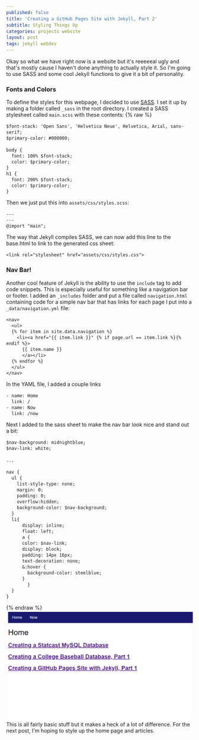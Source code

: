 ```yaml
---
published: false
title: 'Creating a GitHub Pages Site with Jekyll, Part 2'
subtitle: Styling Things Up
categories: projects website
layout: post
tags: jekyll webdev
---
```

Okay so what we have right now is a website but it's reeeeeal ugly and that's mostly cause I haven't done anything to actually style it. So I'm going to use SASS and some cool Jekyll functions to give it a bit of personality.

### Fonts and Colors
To define the styles for this webpage, I decided to use [SASS](https://sass-lang.com/). I set it up by making a folder called `_sass` in the root directory. I created a SASS stylesheet called `main.scss` with these contents:
{% raw %}
```{sass}
$font-stack: 'Open Sans', 'Helvetica Neue', Helvetica, Arial, sans-serif;
$primary-color: #000000;

body {
  font: 100% $font-stack;
  color: $primary-color;
}
h1 {
  font: 200% $font-stack;
  color: $primary-color;
}
```
Then we just put this into ```assets/css/styles.scss```:
```{sass}
---
---
@import "main";
```

The way that Jekyll compiles SASS, we can now add this line to the base.html to link to the generated css sheet:

```{html}
<link rel="stylesheet" href="assets/css/styles.css">
```

### Nav Bar!
Another cool feature of Jekyll is the ability to use the ```include``` tag to add code snippets. This is especially useful for something like a navigation bar or footer. I added an ```_includes``` folder and put a file called ```navigation.html``` containing code for a simple nav bar that has links for each page I put into a ```_data/navigation.yml``` file:
```{html}
<nav>
  <ul>
  {% for item in site.data.navigation %}
    <li><a href="{{ item.link }}" {% if page.url == item.link %}{% endif %}>
      {{ item.name }}
      </a></li>
  {% endfor %}
  </ul>
</nav>
```

In the YAML file, I added a couple links 
```{yaml}
- name: Home
  link: /
- name: Now
  link: /now
```

Next I added to the sass sheet to make the nav bar look nice and stand out a bit:
```{sass}
$nav-background: midnightblue;
$nav-link: white;

...

nav {
  ul {
    list-style-type: none;
    margin: 0;
    padding: 0;
    overflow:hidden;
    background-color: $nav-background;
  }
  li{
      display: inline;
      float: left;
      a {
      color: $nav-link;
      display: block;
      padding: 14px 16px;
      text-decoration: none;
      &:hover {
        background-color: steelblue;
      }
        }
  }
}
```
{% endraw %}
![](https://github.com/milesok/milesok.github.io/blob/master/assets/img/creating-github-page/v2.PNG?raw=true)
This is all fairly basic stuff but it makes a heck of a lot of difference. For the next post, I'm hoping to style up the home page and articles.
